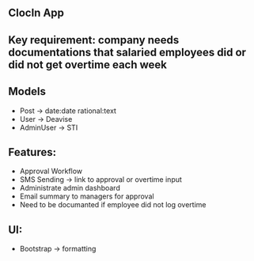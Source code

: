 ## ClocIn App

## Key requirement: company needs documentations that salaried employees did or did not get overtime each week

## Models
- Post -> date:date rational:text
- User -> Deavise
- AdminUser -> STI

## Features:
- Approval Workflow
- SMS Sending -> link to approval or overtime input
- Administrate admin dashboard
- Email summary to managers for approval
- Need to be documanted if employee did not log overtime

## UI:
- Bootstrap -> formatting